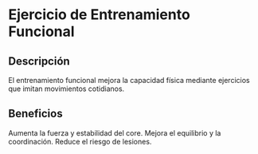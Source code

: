 # Ejercicio de Entrenamiento Funcional

## Descripción
El entrenamiento funcional mejora la capacidad física mediante ejercicios que imitan movimientos cotidianos.

## Beneficios
Aumenta la fuerza y estabilidad del core.
Mejora el equilibrio y la coordinación.
Reduce el riesgo de lesiones.